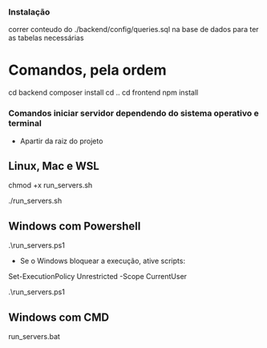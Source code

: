### Instalação

correr conteudo do ./backend/config/queries.sql na base de dados para ter as tabelas necessárias

# Comandos, pela ordem

cd backend
composer install
cd ..
cd frontend
npm install

### Comandos iniciar servidor dependendo do sistema operativo e terminal

  - Apartir da raiz do projeto

## Linux, Mac e WSL

  chmod +x run_servers.sh

  ./run_servers.sh

## Windows com Powershell

  .\run_servers.ps1

  - Se o Windows bloquear a execução, ative scripts:

  Set-ExecutionPolicy Unrestricted -Scope CurrentUser

  .\run_servers.ps1


## Windows com CMD

  run_servers.bat
